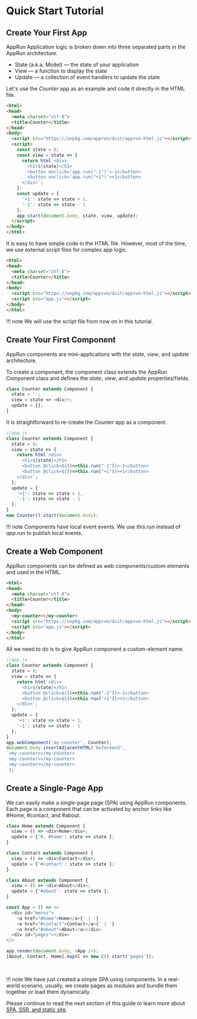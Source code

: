 # Quick Start Tutorial

## Create Your First App

AppRun Application logic is broken down into three separated parts in the AppRun architecture.

* State (a.k.a. Model) — the state of your application
* View — a function to display the state
* Update — a collection of event handlers to update the state

Let's use the _Counter_ app as an example and code it directly in the HTML file.

```html
<html>
<head>
  <meta charset="utf-8">
  <title>Counter</title>
</head>
<body>
  <script src="https://unpkg.com/apprun/dist/apprun-html.js"></script>
  <script>
    const state = 0;
    const view = state => {
      return html`<div>
        <h1>${state}</h1>
        <button onclick='app.run("-1")'>-1</button>
        <button onclick='app.run("+1")'>+1</button>
      </div>`;
    };
    const update = {
      '+1': state => state + 1,
      '-1': state => state - 1
    };
    app.start(document.body, state, view, update);
  </script>
</body>
</html>
```
<apprun-play></apprun-play>

It is easy to have simple code in the HTML file. However, most of the time, we use external script files for complex app logic.

```html
<html>
<head>
  <meta charset="utf-8">
  <title>Counter</title>
</head>
<body>
  <script src="https://unpkg.com/apprun/dist/apprun-html.js"></script>
  <script src="app.js"></script>
</body>
</html>
```

!!! note
    We will use the script file from now on in this tutorial.


## Create Your First Component

AppRun components are mini-applications with the  _state_, _view_, and _update_ architecture.

To create a component, the component class extends the AppRun Component class and defines the  _state_, _view_, and _update_ properties/fields.

```js
class Counter extends Component {
  state = '';
  view = state => <div/>;
  update = {};
}
```

It is straightforward to re-create the _Counter_ app as a component.


```js
//app.js
class Counter extends Component {
  state = 0;
  view = state => {
    return html`<div>
      <h1>${state}</h1>
      <button @click=${()=>this.run("-1")}>-1</button>
      <button @click=${()=>this.run("+1")}>+1</button>
    </div>`;
  };
  update = {
    '+1': state => state + 1,
    '-1': state => state - 1
  };
}
new Counter().start(document.body);

```
<apprun-play></apprun-play>

!!! note
    Components have local event events. We use _this.run_ instead of _app.run_ to publish local events.


## Create a Web Component

AppRun components can be defined as web components/custom elements and used in the HTML.

```html
<html>
<head>
  <meta charset="utf-8">
  <title>Counter</title>
</head>
<body>
  <my-counter></my-counter>
  <script src="https://unpkg.com/apprun/dist/apprun-html.js"></script>
  <script src="app.js"></script>
</body>
</html>
```

All we need to do is to give AppRun component a custom-element name.

```js
//app.js
class Counter extends Component {
  state = 0;
  view = state => {
    return html`<div>
      <h1>${state}</h1>
      <button @click=${()=>this.run("-1")}>-1</button>
      <button @click=${()=>this.run("+1")}>+1</button>
    </div>`;
  };
  update = {
    '+1': state => state + 1,
    '-1': state => state - 1
  };
}
app.webComponent('my-counter', Counter);
document.body.insertAdjacentHTML('beforeend',
`<my-counter></my-counter>
 <my-counter></my-counter>
 <my-counter></my-counter>
`);

```
<apprun-play style="height:350px"></apprun-play>



## Create a Single-Page App

We can easily make a single-page page (SPA) using AppRun components. Each page is a component that can be activated by anchor links like #Home, #contact, and #about.

```js
class Home extends Component {
  view = () => <div>Home</div>;
  update = {'#, #home': state => state };
}

class Contact extends Component {
  view = () => <div>Contact</div>;
  update = {'#contact': state => state };
}

class About extends Component {
  view = () => <div>About</div>;
  update = {'#about': state => state };
}

const App = () => <>
  <div id="menus">
    <a href="#home">Home</a>{' | '}
    <a href="#contact">Contact</a>{' | '}
    <a href="#about">About</a></div>
  <div id="pages"></div>
</>

app.render(document.body, <App />);
[About, Contact, Home].map(C => new C().start('pages'));
```
<apprun-play></apprun-play>

<br />

!!! note
    We have just created a simple SPA using components. In a real-world scenario, usually, we create pages as modules and bundle them together or load them dynamically.

Please continue to read the next section of this guide to learn more about [SPA, SSR, and static site](apprun-site.md).
